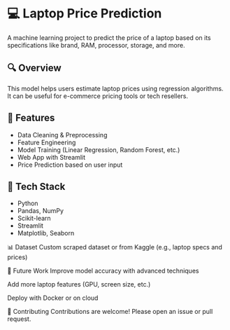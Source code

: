 # 💻 Laptop Price Prediction

A machine learning project to predict the price of a laptop based on its specifications like brand, RAM, processor, storage, and more.

## 🔍 Overview

This model helps users estimate laptop prices using regression algorithms. It can be useful for e-commerce pricing tools or tech resellers.

## 🚀 Features

- Data Cleaning & Preprocessing
- Feature Engineering
- Model Training (Linear Regression, Random Forest, etc.)
- Web App with Streamlit
- Price Prediction based on user input

## 🧠 Tech Stack

- Python
- Pandas, NumPy
- Scikit-learn
- Streamlit
- Matplotlib, Seaborn

📊 Dataset
Custom scraped dataset or from Kaggle (e.g., laptop specs and prices)

📌 Future Work
Improve model accuracy with advanced techniques

Add more laptop features (GPU, screen size, etc.)

Deploy with Docker or on cloud

🤝 Contributing
Contributions are welcome! Please open an issue or pull request.

